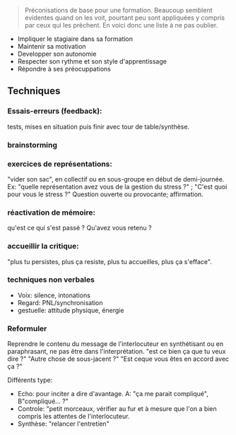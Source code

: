 <!--

---
title: Préconisations pédagogiques
description: Préconisations de base pour une formation. Beaucoup semblent evidentes quand on les voit, pourtant peu sont appliquées y compris par ceux qui les prèchent. En voici donc une liste à ne pas oublier.
image_url: 
licence: CC-BY-SA
---

-->

> Préconisations de base pour une formation. Beaucoup semblent evidentes quand on les voit, pourtant peu sont appliquées y compris par ceux qui les prèchent. En voici donc une liste à ne pas oublier.

- Impliquer le stagiaire dans sa formation
- Maintenir sa motivation
- Developper son autonomie
- Respecter son rythme et son style d'apprentissage
- Répondre à ses préocuppations


## Techniques

### Essais-erreurs (feedback):
tests, mises en situation puis finir avec tour de table/synthèse.

### brainstorming

### exercices de représentations:
"vider son sac", en collectif ou en sous-groupe en début de demi-journée. Ex: "quelle représentation avez vous de la gestion du stress ?" ; "C'est quoi pour vous le stress ?" Question ouverte ou provocante; affirmation.

### réactivation de mémoire: 
qu'est ce qui s'est passé ? Qu'avez vous retenu ?

### accueillir la critique: 
"plus tu persistes, plus ça resiste, plus tu accueilles, plus ça s'efface".

### techniques non verbales
- Voix: silence, intonations
- Regard: PNL/synchronisation
- gestuelle: attitude physique, énergie

### Reformuler

Reprendre le contenu du message de l'interlocuteur en synthétisant ou en paraphrasant, ne pas être dans l'interprétation.
"est ce bien ça que tu veux dire ?"
"Autre chose de sous-jacent ?"
"Est ceque vous êtes en accord avec ça ?"

Différents type: 
- Echo: pour inciter a dire d'avantage. A: "ça me parait compliqué", B"compliqué... ?"
- Controle: "petit morceaux, vérifier au fur et à mesure que l'on a bien compris les attentes de l'interlocuteur.
- Synthèse: "relancer l'entretien"
